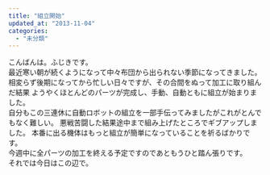 ```yaml
---
title: "組立開始"
updated_at: "2013-11-04"
categories: 
  - "未分類"
---
```


こんばんは。ふじきです。  
最近寒い朝が続くようになって中々布団から出られない季節になってきました。  
相変らず後期になってから忙しい日々ですが、その合間をぬって加工に取り組んだ結果 ようやくほとんどのパーツが完成し、手動、自動ともに組立が始まりました。  
自分もこの三連休に自動ロボットの組立を一部手伝ってみましたがこれがとんでもなく難しい。 悪戦苦闘した結果途中まで組み上げたところでギブアップしました。 本番に出る機体はもっと組立が簡単になっていることを祈るばかりです。  
今週中に全パーツの加工を終える予定ですのであともうひと踏ん張りです。  
それでは今日はこの辺で。

